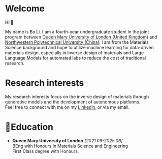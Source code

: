# Welcome
Hi!👋 

My name is Bo Li. I am a fourth-year undergraduate student in the joint program between [Queen Mary University of London (United Kingdom)](https://www.qmul.ac.uk) and [Northwestern Polytechnical University (China)](https://www.nwpu.edu.cn). I am from the Materials Science background and hope to utilize machine learning for data-driven materials design, especially in inverse design of materials and Large Language Models for automated labs to reduce the cost of traditional research.

# Research interests
My research interests focus on the inverse design of materials through generative models and the development of autonomous platforms.\
Feel free to connect with me on my [Linkedin](linkedin.com/in/bo-li-5b41812a6), or via my email.


# 📕Education
- **Queen Mary University of London**  *[2021.09-2025.06]* \
  BEng with Honours in Materials Science and Engineering\
  First Class degree with Honours.
